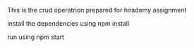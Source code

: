 This is the crud operatrion prepared for hirademy assignment

install the dependencies using npm install

run using npm start
